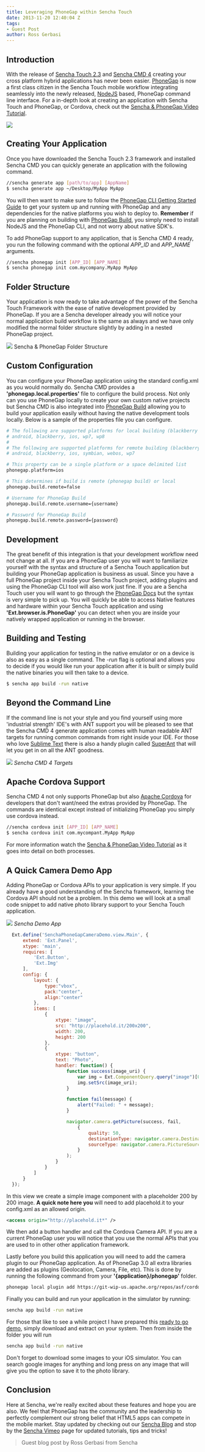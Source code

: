 ```yaml
---
title: Leveraging PhoneGap within Sencha Touch
date: 2013-11-20 12:40:04 Z
tags:
- Guest Post
author: Ross Gerbasi
---
```


## Introduction

With the release of [Sencha Touch 2.3](http://www.sencha.com/products/touch/) and [Sencha CMD 4](http://www.sencha.com/products/sencha-cmd/download) creating your cross platform hybrid applications has never been easier. [PhoneGap](http://phonegap.com/) is now a first class citizen in the Sencha Touch mobile workflow integrating seamlessly into the newly released, [NodeJS](http://nodejs.org/) based, PhoneGap command line interface. For a in-depth look at creating an application with Sencha Touch and PhoneGap, or Cordova, check out the [Sencha & PhoneGap Video Tutorial](https://vimeo.com/76568053).

![](/blog/uploads/2013-11/SenchaAndPhoneGap.png)

## Creating Your Application

Once you have downloaded the Sencha Touch 2.3 framework and installed Sencha CMD you can quickly generate an application with the following command.

```sh
//sencha generate app [path/to/app] [AppName]
$ sencha generate app ~/Desktop/MyApp MyApp
```

You will then want to make sure to follow the [PhoneGap CLI Getting Started Guide](http://docs.phonegap.com/en/3.1.0/guide_cli_index.md.html#The%20Command-line%20Interface) to get your system up and running with PhoneGap and any dependencies for the native platforms you wish to deploy to. **Remember** if you are planning on building with [PhoneGap Build](http://build.phonegap.com), you simply need to install NodeJS and the PhoneGap CLI, and not worry about native SDK's.

To add PhoneGap support to any application, that is Sencha CMD 4 ready, you run the following command with the optional *APP_ID* and *APP_NAME* arguments.

```sh
//sencha phonegap init [APP_ID] [APP_NAME]
$ sencha phonegap init com.mycompany.MyApp MyApp
```

## Folder Structure

Your application is now ready to take advantage of the power of the Sencha Touch Framework with the ease of native development provided by PhoneGap. If you are a Sencha developer already you will notice your normal application build workflow is the same as always and we have only modified the normal folder structure slightly by adding in a nested PhoneGap project.

![](/blog/uploads/2013-11/SenchaAndPhoneGapFolders.png)
Sencha &amp; PhoneGap Folder Structure

## Custom Configuration

You can configure your PhoneGap application using the standard config.xml as you would normally do. Sencha CMD provides a **'phonegap.local.properties'** file to configure the build process. Not only can you use PhoneGap locally to create your own custom native projects but Sencha CMD is also integrated into [PhoneGap Build](http://build.phonegap.com) allowing you to build your application easily without having the native development tools locally. Below is a sample of the properties file you can configure.

```sh
# The following are supported platforms for local building (blackberry is version 10)
# android, blackberry, ios, wp7, wp8
#
# The following are supported platforms for remote building (blackberry is version 6)
# android, blackberry, ios, symbian, webos, wp7

# This property can be a single platform or a space delimited list
phonegap.platform=ios

# This determines if build is remote (phonegap build) or local
phonegap.build.remote=false

# Username for PhoneGap Build
phonegap.build.remote.username={username}

# Password for PhoneGap Build
phonegap.build.remote.password={password}
```

## Development

The great benefit of this integration is that your development workflow need not change at all. If you are a PhoneGap user you will want to familiarize yourself with the syntax and structure of a Sencha Touch application but building your PhoneGap application is business as usual. Since you have a full PhoneGap project inside your Sencha Touch project, adding plugins and using the PhoneGap CLI tool will also work just fine. If you are a Sencha Touch user you will want to go through the [PhoneGap Docs](http://docs.phonegap.com) but the syntax is very simple to pick up. You will quickly be able to access Native features and hardware within your Sencha Touch application and using **'Ext.browser.is.PhoneGap'** you can detect when you are inside your natively wrapped application or running in the browser.

## Building and Testing

Building your application for testing in the native emulator or on a device is also as easy as a single command. The *-run* flag is optional and allows you to decide if you would like run your application after it is built or simply build the native binaries you will then take to a device.

```sh
$ sencha app build -run native
```

## Beyond the Command Line

If the command line is not your style and you find yourself using more 'industrial strength' IDE's with ANT support you will be pleased to see that the Sencha CMD 4 generate application comes with human readable ANT targets for running common commands from right inside your IDE. For those who love [Sublime Text](http://www.sublimetext.com/) there is also a handy plugin called [SuperAnt](https://github.com/aphex/SuperAnt) that will let you get in on all the ANT goodness.

![](/blog/uploads/2013-11/SenchaCMDBuildTargets.png)
_Sencha CMD 4 Targets_

## Apache Cordova Support

Sencha CMD 4 not only supports PhoneGap but also [Apache Cordova](http://cordova.apache.org/) for developers that don't want/need the extras provided by PhoneGap. The commands are identical except instead of initializing PhoneGap you simply use cordova instead.

```sh
//sencha cordova init [APP_ID] [APP_NAME]
$ sencha cordova init com.mycompant.MyApp MyApp
```

For more information watch the [Sencha &amp; PhoneGap Video Tutorial](https://vimeo.com/76568053) as it goes into detail on both processes.

## A Quick Camera Demo App

Adding PhoneGap or Cordova APIs to your application is very simple. If you already have a good understanding of the Sencha framework, learning the Cordova API should not be a problem. In this demo we will look at a small code snippet to add native photo library support to your Sencha Touch application.

![](/blog/uploads/2013-11/SenchaDemoApp.png)
_Sencha Demo App_

```js
  Ext.define('SenchaPhoneGapCameraDemo.view.Main', {
      extend: 'Ext.Panel',
      xtype: 'main',
      requires: [
          'Ext.Button',
          'Ext.Img'
      ],
      config: {
          layout: {
              type:"vbox",
              pack:"center",
              align:"center"
          },
          items: [
              {
                  xtype: "image",
                  src: "http://placehold.it/200x200",
                  width: 200,
                  height: 200
              },
              {
                  xtype: "button",
                  text: "Photo",
                  handler: function() {
                      function success(image_uri) {
                          var img = Ext.ComponentQuery.query("image")[0];
                          img.setSrc(image_uri);
                      }

                      function fail(message) {
                          alert("Failed: " + message);
                      }

                      navigator.camera.getPicture(success, fail,
                          {
                              quality: 50,
                              destinationType: navigator.camera.DestinationType.FILE_URI,
                              sourceType: navigator.camera.PictureSourceType.PHOTOLIBRARY
                          }
                      );
                  }
              }
          ]
      }
  });
```

In this view we create a simple image component with a placeholder 200 by 200 image. **A quick note here you** will need to add placehold.it to your config.xml as an allowed origin.

```xml
<access origin="http://placehold.it*" />
```

We then add a button handler and call the Cordova Camera API. If you are a current PhoneGap user you will notice that you use the normal APIs that you are used to in other other application framework.

Lastly before you build this application you will need to add the camera plugin to our PhoneGap application. As of PhoneGap 3.0 all extra libraries are added as plugins (Geolocation, Camera, File, etc). This is done by running the following command from your **'{application}/phonegap'** folder.

```sh
phonegap local plugin add https://git-wip-us.apache.org/repos/asf/cordova-plugin-camera.git
```

Finally you can build and run your application in the simulator by running:

```sh
sencha app build -run native
```

For those that like to see a while project I have prepared this [ready to go demo](/uploads/2013/11/SenchaPhoneGapCameraDemo.zip), simply download and extract on your system. Then from inside the folder you will run

```sh
sencha app build -run native
```

Don't forget to download some images to your iOS simulator. You can search google images for anything and long press on any image that will give you the option to save it to the photo library.

## Conclusion

Here at Sencha, we're really excited about these features and hope you are also. We feel that PhoneGap has the community and the leadership to perfectly complement our strong belief that HTML5 apps can compete in the mobile market. Stay updated by checking out our [Sencha Blog](http://www.sencha.com/blog/) and stop by the [Sencha Vimeo](https://vimeo.com/sencha) page for updated tutorials, tips and tricks!

> Guest blog post by Ross Gerbasi from Sencha
